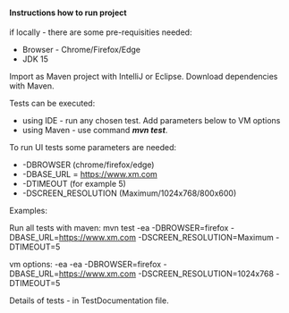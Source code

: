 #### Instructions how to run project

if locally - there are some pre-requisities needed:

+ Browser - Chrome/Firefox/Edge
+ JDK 15

Import as Maven project with IntelliJ or Eclipse. Download dependencies with Maven.

Tests can be executed:
+ using IDE - run any chosen test. Add parameters below to VM options
+ using Maven - use command ***mvn test***.

To run UI tests some parameters are needed:
+ -DBROWSER (chrome/firefox/edge)
+ -DBASE_URL = https://www.xm.com
+ -DTIMEOUT (for example 5)
+ -DSCREEN_RESOLUTION (Maximum/1024x768/800x600)

Examples:

Run all tests with maven:
mvn test -ea -DBROWSER=firefox -DBASE_URL=https://www.xm.com -DSCREEN_RESOLUTION=Maximum -DTIMEOUT=5

vm options:
-ea -ea -DBROWSER=firefox -DBASE_URL=https://www.xm.com -DSCREEN_RESOLUTION=1024x768 -DTIMEOUT=5

Details of tests - in TestDocumentation file.